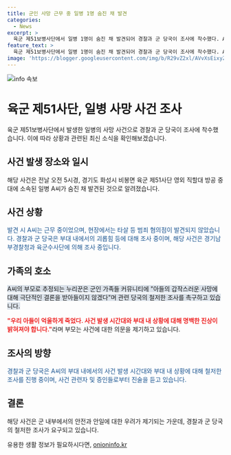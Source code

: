 ```yaml
---
title: 군인 사망 근무 중 일병 1명 숨진 채 발견
categories:
  - News
excerpt: >
  육군 제51보병사단에서 일병 1명이 숨진 채 발견되어 경찰과 군 당국이 조사에 착수했다. A씨는 근무 중인 시간대에 숨진 채 발견되었으며, 타살 등 범죄 혐의는 없는 것으로 전해졌다. 경찰과 군은 부대 내 괴롭힘이 있었는지 등을 조사 중이며, 이에 대해 A씨 부모로 추정되는 누리꾼은 강력한 호소를 전했다. 부대 배치를 받은 지 얼마 안 된 아들의 사망 원인이 철저히 밝혀져야 한다고 강조했다. 사건에 대한 경기남부경찰청과 육군수사단의 조사가 진행 중이다. A씨의 부모는 현황을 지켜보라고 호소했다.
feature_text: >
  육군 제51보병사단에서 일병 1명이 숨진 채 발견되어 경찰과 군 당국이 조사에 착수했다. A씨는 근무 중인 시간대에 숨진 채 발견되었으며, 타살 등 범죄 혐의는 없는 것으로 전해졌다. 경찰과 군은 부대 내 괴롭힘이 있었는지 등을 조사 중이며, 이에 대해 A씨 부모로 추정되는 누리꾼은 강력한 호소를 전했다. 부대 배치를 받은 지 얼마 안 된 아들의 사망 원인이 철저히 밝혀져야 한다고 강조했다. 사건에 대한 경기남부경찰청과 육군수사단의 조사가 진행 중이다. A씨의 부모는 현황을 지켜보라고 호소했다.
image: 'https://blogger.googleusercontent.com/img/b/R29vZ2xl/AVvXsEixyZcFfHzMRdzZMjFBmAUKJYCLCGyLL1o632UiGVXcaFdKo_bkvkuCioo0uUKlGfBVcT3P84aROyZIXSBEx3Aw5nCQ3pTgDom1WDC4m8eifvWiAmWEEVb4x6G_l8C0QH225ldMjyaFvpxGEBGNO37VmDTDMHGhJPq73UglMfDca1-0aw/s1600/blogspot.png'
---
```


<p><img src="https://blogger.googleusercontent.com/img/b/R29vZ2xl/AVvXsEixyZcFfHzMRdzZMjFBmAUKJYCLCGyLL1o632UiGVXcaFdKo_bkvkuCioo0uUKlGfBVcT3P84aROyZIXSBEx3Aw5nCQ3pTgDom1WDC4m8eifvWiAmWEEVb4x6G_l8C0QH225ldMjyaFvpxGEBGNO37VmDTDMHGhJPq73UglMfDca1-0aw/s1600/blogspot.png" alt="info 속보" /></p>

<h1>육군 제51사단, 일병 사망 사건 조사</h1>

<p data-ke-size="size16">육군 제51보병사단에서 발생한 일병의 사망 사건으로 경찰과 군 당국이 조사에 착수했습니다. 이에 따라 상황과 관련된 최신 소식을 확인해보겠습니다.</p>

<h2 data-ke-size="size26">사건 발생 장소와 일시</h2>

<p>해당 사건은 전날 오전 5시경, 경기도 화성시 비봉면 육군 제51사단 영외 직할대 방공 중대에 소속된 일병 A씨가 숨진 채 발견된 것으로 알려졌습니다.</p>

<h2 data-ke-size="size26">사건 상황</h2>

<p><span style="color: #1a5490;">발견 시 A씨는 근무 중이었으며, 현장에서는 타살 등 범죄 혐의점이 발견되지 않았습니다. 경찰과 군 당국은 부대 내에서의 괴롭힘 등에 대해 조사 중이며, 해당 사건은 경기남부경찰청과 육군수사단에 의해 조사 중입니다.</span></p>

<h2 data-ke-size="size26">가족의 호소</h2>

<p><span style="background-color: #21538527;">A씨의 부모로 추정되는 누리꾼은 군인 가족들 커뮤니티에 "아들의 갑작스러운 사망에 대해 극단적인 결론을 받아들이지 않겠다"며 관련 당국의 철저한 조사를 촉구하고 있습니다.</span></p>

<p><b><span style="color: #ee2323;">"우리 아들이 억울하게 죽었다. 사건 발생 시간대와 부대 내 상황에 대해 명백한 진상이 밝혀져야 합니다."</span></b>라며 부모는 사건에 대한 의문을 제기하고 있습니다.</p>

<h2 data-ke-size="size26">조사의 방향</h2>

<p><span style="color: #1a5490;">경찰과 군 당국은 A씨의 부대 내에서의 사건 발생 시간대와 부대 내 상황에 대해 철저한 조사를 진행 중이며, 사건 관련자 및 증인들로부터 진술을 듣고 있습니다.</span></p>

<h2 data-ke-size="size26">결론</h2>

<p>해당 사건은 군 내부에서의 안전과 안일에 대한 우려가 제기되는 가운데, 경찰과 군 당국의 철저한 조사가 요구되고 있습니다.</p>
유용한 생활 정보가 필요하시다면, <a href="https://onioninfo.kr" rel="dofollow">onioninfo.kr</a>


